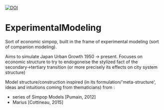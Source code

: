 [![DOI](https://zenodo.org/badge/18922/JusteRaimbault/ExperimentalModeling.svg)](https://zenodo.org/badge/latestdoi/18922/JusteRaimbault/ExperimentalModeling)


# ExperimentalModeling

Sort of economic simpop, built in the frame of experimental modeling (sort of companion modeling).

Aims to simulate Japan Urban Growth 1950 -> present. Focuses on economic structure to try to endogoneise the stylized fact of the secondary->tertiary transition (or more precisely its effects on city system structure)

Model structure/construction inspired (in its formulation/'meta-structure', ideas and intuitions coming from thematicians) from :
 - series of Simpop Models [Pumain, 2012]
 - Marius [Cottineau, 2015]
